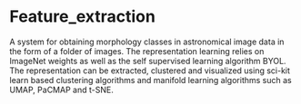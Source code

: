 # Feature_extraction
A system for obtaining morphology classes in astronomical image data in the form of a folder of images. The representation learning relies on ImageNet weights as well as the self supervised learning algorithm BYOL. The representation can be extracted, clustered and visualized using sci-kit learn based clustering algorithms and manifold learning algorithms such as UMAP, PaCMAP and t-SNE.
